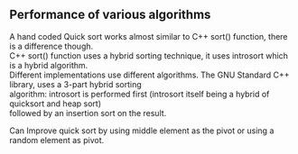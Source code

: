 ## Performance of various algorithms

A hand coded Quick sort works almost similar to C++ sort() function, there is a difference though.  
C++ sort() function uses a hybrid sorting technique, it uses introsort which is a hybrid algorithm.  
Different implementations use different algorithms. The GNU Standard C++ library, uses a 3-part hybrid sorting   
algorithm: introsort is performed first (introsort itself being a hybrid of quicksort and heap sort)   
followed by an insertion sort on the result.

Can Improve quick sort by using middle element as the pivot or using a random element as pivot. 

